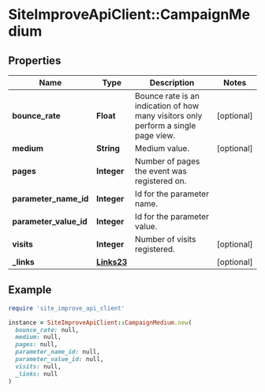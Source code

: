 # SiteImproveApiClient::CampaignMedium

## Properties

| Name | Type | Description | Notes |
| ---- | ---- | ----------- | ----- |
| **bounce_rate** | **Float** | Bounce rate is an indication of how many visitors only perform a single page view. | [optional] |
| **medium** | **String** | Medium value. | [optional] |
| **pages** | **Integer** | Number of pages the event was registered on. |  |
| **parameter_name_id** | **Integer** | Id for the parameter name. |  |
| **parameter_value_id** | **Integer** | Id for the parameter value. |  |
| **visits** | **Integer** | Number of visits registered. | [optional] |
| **_links** | [**Links23**](Links23.md) |  | [optional] |

## Example

```ruby
require 'site_improve_api_client'

instance = SiteImproveApiClient::CampaignMedium.new(
  bounce_rate: null,
  medium: null,
  pages: null,
  parameter_name_id: null,
  parameter_value_id: null,
  visits: null,
  _links: null
)
```

